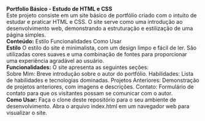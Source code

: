 **Portfolio Básico - Estudo de HTML e CSS**
<br>
Este projeto consiste em um site básico de portfólio criado com o intuito de estudar e praticar HTML e CSS. O site serve como uma introdução ao desenvolvimento web, demonstrando a estruturação e estilização de uma página simples.
<br>
**Conteúdo:**
Estilo
Funcionalidades
Como Usar
<br>
**Estilo**
O estilo do site é minimalista, com um design limpo e fácil de ler. São utilizadas cores suaves e uma combinação de fontes para proporcionar uma experiência agradável ao usuário.
<br>
**Funcionalidades:**
O site apresenta as seguintes seções:
<br>
Sobre Mim: Breve introdução sobre o autor do portfólio.
Habilidades: Lista de habilidades e tecnologias dominadas.
Projetos Anteriores: Demonstração de projetos anteriores, com imagens e descrições.
Contato: Formulário de contato para que os visitantes possam se comunicar com o autor.
<br>
**Como Usar:**
Faça o clone deste repositório para o seu ambiente de desenvolvimento.
Abra o arquivo index.html em um navegador web para visualizar o site.
